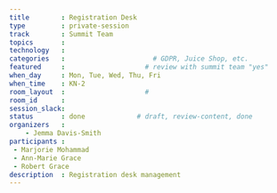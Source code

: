 ```yaml
---
title        : Registration Desk
type         : private-session
track        : Summit Team
topics       : 
technology   :
categories   :                      # GDPR, Juice Shop, etc.
featured     :                    # review with summit team "yes"
when_day     : Mon, Tue, Wed, Thu, Fri
when_time    : KN-2
room_layout  :                    #
room_id      : 
session_slack: 
status       : done             # draft, review-content, done
organizers   :
    - Jemma Davis-Smith
participants :
 - Marjorie Mohammad
 - Ann-Marie Grace
 - Robert Grace
description  : Registration desk management
---
```


